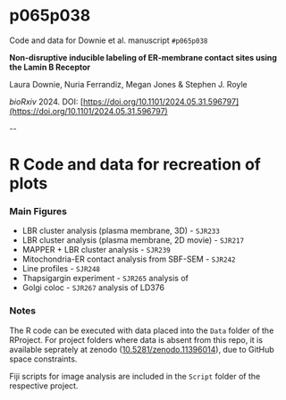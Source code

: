 # p065p038

Code and data for Downie et al. manuscript `#p065p038`

**Non-disruptive inducible labeling of ER-membrane contact sites using the Lamin B Receptor**

Laura Downie, Nuria Ferrandiz, Megan Jones & Stephen J. Royle

*bioRxiv* 2024. DOI: [https://doi.org/10.1101/2024.05.31.596797](https://doi.org/10.1101/2024.05.31.596797)

--

# R Code and data for recreation of plots

### Main Figures

- LBR cluster analysis (plasma membrane, 3D) - `SJR233`
- LBR cluster analysis (plasma membrane, 2D movie) - `SJR217`
- MAPPER + LBR cluster analysis - `SJR239`
- Mitochondria-ER contact analysis from SBF-SEM - `SJR242`
- Line profiles - `SJR248`
- Thapsigargin experiment - `SJR265` analysis of 
- Golgi coloc - `SJR267` analysis of LD376


### Notes

The R code can be executed with data placed into the `Data` folder of the RProject.
For project folders where data is absent from this repo, it is available seprately at zenodo ([10.5281/zenodo.11396014](https://doi.org/10.5281/zenodo.11396014)), due to GitHub space constraints.

Fiji scripts for image analysis are included in the `Script` folder of the respective project.